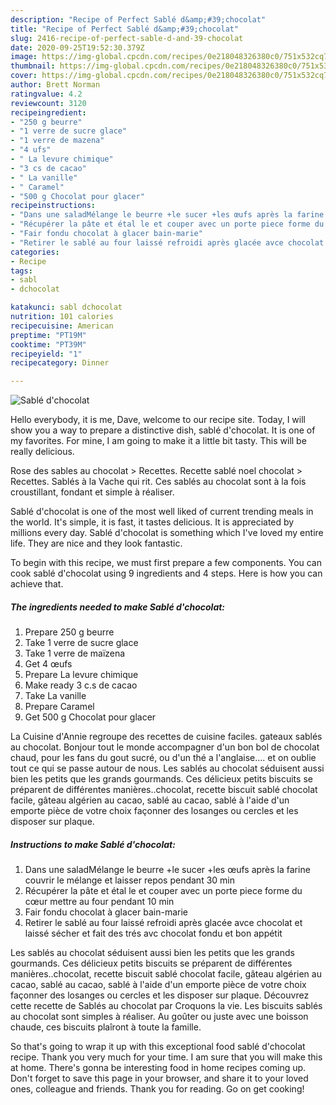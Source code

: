 ```yaml
---
description: "Recipe of Perfect Sablé d&amp;#39;chocolat"
title: "Recipe of Perfect Sablé d&amp;#39;chocolat"
slug: 2416-recipe-of-perfect-sable-d-and-39-chocolat
date: 2020-09-25T19:52:30.379Z
image: https://img-global.cpcdn.com/recipes/0e218048326380c0/751x532cq70/sable-dchocolat-photo-principale-de-la-recette.jpg
thumbnail: https://img-global.cpcdn.com/recipes/0e218048326380c0/751x532cq70/sable-dchocolat-photo-principale-de-la-recette.jpg
cover: https://img-global.cpcdn.com/recipes/0e218048326380c0/751x532cq70/sable-dchocolat-photo-principale-de-la-recette.jpg
author: Brett Norman
ratingvalue: 4.2
reviewcount: 3120
recipeingredient:
- "250 g beurre"
- "1 verre de sucre glace"
- "1 verre de mazena"
- "4 ufs"
- " La levure chimique"
- "3 cs de cacao"
- " La vanille"
- " Caramel"
- "500 g Chocolat pour glacer"
recipeinstructions:
- "Dans une saladMélange le beurre +le sucer +les œufs après la farine couvrir le mélange et laisser repos pendant 30 min"
- "Récupérer la pâte et étal le et couper avec un porte piece forme du cœur mettre au four pendant 10 min"
- "Fair fondu chocolat à glacer bain-marie"
- "Retirer le sablé au four laissé refroidi après glacée avce chocolat et laissé sécher et fait des trés avc chocolat fondu et bon appétit"
categories:
- Recipe
tags:
- sabl
- dchocolat

katakunci: sabl dchocolat 
nutrition: 101 calories
recipecuisine: American
preptime: "PT19M"
cooktime: "PT39M"
recipeyield: "1"
recipecategory: Dinner

---
```



![Sablé d&#39;chocolat](https://img-global.cpcdn.com/recipes/0e218048326380c0/751x532cq70/sable-dchocolat-photo-principale-de-la-recette.jpg)

Hello everybody, it is me, Dave, welcome to our recipe site. Today, I will show you a way to prepare a distinctive dish, sablé d&#39;chocolat. It is one of my favorites. For mine, I am going to make it a little bit tasty. This will be really delicious.

Rose des sables au chocolat &gt; Recettes. Recette sablé noel chocolat &gt; Recettes. Sablés à la Vache qui rit. Ces sablés au chocolat sont à la fois croustillant, fondant et simple à réaliser.

Sablé d&#39;chocolat is one of the most well liked of current trending meals in the world. It's simple, it is fast, it tastes delicious. It is appreciated by millions every day. Sablé d&#39;chocolat is something which I've loved my entire life. They are nice and they look fantastic.


To begin with this recipe, we must first prepare a few components. You can cook sablé d&#39;chocolat using 9 ingredients and 4 steps. Here is how you can achieve that.

<!--inarticleads1-->

##### The ingredients needed to make Sablé d&#39;chocolat:

1. Prepare 250 g beurre
1. Take 1 verre de sucre glace
1. Take 1 verre de maïzena
1. Get 4 œufs
1. Prepare  La levure chimique
1. Make ready 3 c.s de cacao
1. Take  La vanille
1. Prepare  Caramel
1. Get 500 g Chocolat pour glacer


La Cuisine d&#39;Annie regroupe des recettes de cuisine faciles. gateaux sablés au chocolat. Bonjour tout le monde accompagner d&#39;un bon bol de chocolat chaud, pour les fans du gout sucré, ou d&#39;un thé a l&#39;anglaise…. et on oublie tout ce qui se passe autour de nous. Les sablés au chocolat séduisent aussi bien les petits que les grands gourmands. Ces délicieux petits biscuits se préparent de différentes manières..chocolat, recette biscuit sablé chocolat facile, gâteau algérien au cacao, sablé au cacao, sablé à l&#39;aide d&#39;un emporte pièce de votre choix façonner des losanges ou cercles et les disposer sur plaque. 

<!--inarticleads2-->

##### Instructions to make Sablé d&#39;chocolat:

1. Dans une saladMélange le beurre +le sucer +les œufs après la farine couvrir le mélange et laisser repos pendant 30 min
1. Récupérer la pâte et étal le et couper avec un porte piece forme du cœur mettre au four pendant 10 min
1. Fair fondu chocolat à glacer bain-marie
1. Retirer le sablé au four laissé refroidi après glacée avce chocolat et laissé sécher et fait des trés avc chocolat fondu et bon appétit


Les sablés au chocolat séduisent aussi bien les petits que les grands gourmands. Ces délicieux petits biscuits se préparent de différentes manières..chocolat, recette biscuit sablé chocolat facile, gâteau algérien au cacao, sablé au cacao, sablé à l&#39;aide d&#39;un emporte pièce de votre choix façonner des losanges ou cercles et les disposer sur plaque. Découvrez cette recette de Sablés au chocolat par Croquons la vie. Les biscuits sablés au chocolat sont simples à réaliser. Au goûter ou juste avec une boisson chaude, ces biscuits plaîront à toute la famille. 

So that's going to wrap it up with this exceptional food sablé d&#39;chocolat recipe. Thank you very much for your time. I am sure that you will make this at home. There's gonna be interesting food in home recipes coming up. Don't forget to save this page in your browser, and share it to your loved ones, colleague and friends. Thank you for reading. Go on get cooking!
